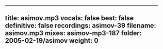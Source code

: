 
---
title: asimov.mp3
vocals: false
best: false
definitive: false
recordings: asimov-39
filename: asimov.mp3
mixes: asimov-mp3-187
folder: 2005-02-19/asimov
weight: 0
---
